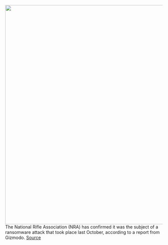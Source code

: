 <img src='https://cdn.vox-cdn.com/thumbor/ZBDNg-bGjOw0_1dQH7lbHfaxS5g=/0x0:2040x1360/1200x800/filters:focal(857x517:1183x843)/cdn.vox-cdn.com/uploads/chorus_image/image/70646164/acastro_170629_1777_0008.0.jpg' width='700px' /><br/>
The National Rifle Association (NRA) has confirmed it was the subject of a ransomware attack that took place last October, according to a report from Gizmodo.
<a href='https://www.theverge.com/2022/3/19/22986501/nra-confirms-ransomware-attack-hack'> Source <a/>
